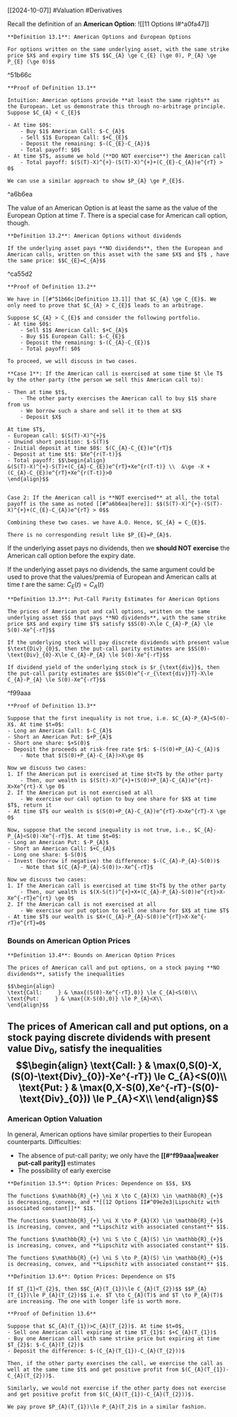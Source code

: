 [[2024-10-07]] #Valuation #Derivatives 

Recall the definition of an **American Option**: ![[11 Options I#^a0fa47]]

```ad-important
**Definition 13.1**: American Options and European Options

For options written on the same underlying asset, with the same strike price $X$ and expiry time $T$ $$C_{A} \ge C_{E} (\ge 0), P_{A} \ge P_{E} (\ge 0)$$
```

^51b66c

```ad-note
**Proof of Definition 13.1**

Intuition: American options provide **at least the same rights** as the European. Let us demonstrate this through no-arbitrage principle. Suppose $C_{A} < C_{E}$

- At time $0$:
	- Buy $1$ American Call: $-C_{A}$
	- Sell $1$ European Call: $+C_{E}$
	- Deposit the remaining: $-(C_{E}-C_{A})$
	- Total payoff: $0$
- At time $T$, assume we hold (**DO NOT exercise**) the American call
	- Total payoff: $(S(T)-X)^{+}-(S(T)-X)^{+}+(C_{E}-C_{A})e^{rT} > 0$

We can use a similar approach to show $P_{A} \ge P_{E}$.
```

^a6b6ea

The value of an American Option is at least the same as the value of the European Option at time $T$. There is a special case for American call option, though.

```ad-important
**Definition 13.2**: American Options without dividends

If the underlying asset pays **NO dividends**, then the European and American calls, written on this asset with the same $X$ and $T$ , have the same price: $$C_{E}=C_{A}$$
```

^ca55d2

```ad-note
**Proof of Definition 13.2**

We have in [[#^51b66c|Definition 13.1]] that $C_{A} \ge C_{E}$. We only need to prove that $C_{A} > C_{E}$ leads to an arbitrage. 

Suppose $C_{A} > C_{E}$ and consider the following portfolio. 
- At time $0$:
	- Sell $1$ American Call: $+C_{A}$
	- Buy $1$ European Call: $-C_{E}$
	- Deposit the remaining: $-(C_{A}-C_{E})$
	- Total payoff: $0$

To proceed, we will discuss in two cases.

**Case 1**: If the American call is exercised at some time $t \le T$ by the other party (the person we sell this American call to):

- Then at time $t$,
	- The other party exercises the American call to buy $1$ share from us
	- We borrow such a share and sell it to them at $X$
	- Deposit $X$

At time $T$,
- European call: $(S(T)-X)^{+}$
- Unwind short position: $-S(T)$
- Initial deposit at time $0$: $(C_{A}-C_{E})e^{rT}$
- Deposit at time $t$: $Xe^{r(T-t)}$
- Total payoff: $$\begin{align}
&(S(T)-X)^{+}-S(T)+(C_{A}-C_{E})e^{rT}+Xe^{r(T-t)} \\  &\ge -X +(C_{A}-C_{E})e^{rT}+Xe^{r(T-t)}>0
\end{align}$$


Case 2: If the American call is **NOT exercised** at all, the total payoff is the same as noted [[#^a6b6ea|here]]: $$(S(T)-X)^{+}-(S(T)-X)^{+}+(C_{E}-C_{A})e^{rT} > 0$$

Combining these two cases. we have A.O. Hence, $C_{A} = C_{E}$.
```

```ad-note
There is no corresponding result like $P_{E}=P_{A}$.
```

If the underlying asset pays no dividends, then we **should NOT exercise** the American call option before the expiry date.

If the underlying asset pays no dividends, the same argument could be used to prove that the values/premia of European and American calls at time $t$ are the same: $C_{E}(t)=C_{A}(t)$

```ad-important
**Definition 13.3**: Put-Call Parity Estimates for American Options

The prices of American put and call options, written on the same underlying asset $S$ that pays **NO dividends**, with the same strike price $X$ and expiry time $T$ satisfy $$S(0)-X\le C_{A}-P_{A} \le S(0)-Xe^{-rT}$$

If the underlying stock will pay discrete dividends with present value $\text{Div}_{0}$, then the put-call parity estimates are $$S(0)-\text{Div}_{0}-X\le C_{A}-P_{A} \le S(0)-Xe^{-rT}$$

If dividend yield of the underlying stock is $r_{\text{div}}$, then the put-call parity estimates are $$S(0)e^{-r_{\text{div}}T}-X\le C_{A}-P_{A} \le S(0)-Xe^{-rT}$$
```

^f99aaa

```ad-note
**Proof of Definition 13.3**

Suppose that the first inequality is not true, i.e. $C_{A}-P_{A}<S(0)-X$. At time $t=0$:
- Long an American Call: $-C_{A}$
- Short an American Put: $+P_{A}$
- Short one share: $+S(0)$
- Deposit the proceeds at risk-free rate $r$: $-(S(0)+P_{A}-C_{A})$
	- Note that $(S(0)+P_{A}-C_{A})>X\ge 0$

Now we discuss two cases:
1. If the American put is exercised at time $t<T$ by the other party
	- Then, our wealth is $(S(t)-X)^{+}+(S(0)+P_{A}-C_{A})e^{rt}-X>Xe^{rt}-X \ge 0$
2. If the American put is not exercised at all
	- We exercise our call option to buy one share for $X$ at time $T$, return it
- At time $T$ our wealth is $(S(0)+P_{A}-C_{A})e^{rT}-X>Xe^{rT}-X \ge 0$

Now, suppose that the second inequality is not true, i.e., $C_{A}-P_{A}<S(0)-Xe^{-rT}$. At time $t=0$:
- Long an American Put: $-P_{A}$
- Short an American Call: $+C_{A}$
- Long one share: $-S(0)$
- Invest (borrow if negative) the difference: $-(C_{A}-P_{A}-S(0))$
	- Note that $(C_{A}-P_{A}-S(0))>-Xe^{-rT}$

Now we discuss two cases:
1. If the American call is exercised at time $t<T$ by the other party
	- Then, our wealth is $(X-S(t))^{+}+X+(C_{A}-P_{A}-S(0))e^{rt}>X-Xe^{-rT}e^{rt} \ge 0$
2. If the American call is not exercised at all
	- We exercise our put option to sell one share for $X$ at time $T$
- At time $T$ our wealth is $X+(C_{A}-P_{A}-S(0))e^{rT}>X-Xe^{-rT}e^{rT}=0$
```

### Bounds on American Option Prices

```ad-important
**Definition 13.4**: Bounds on American Option Prices

The prices of American call and put options, on a stock paying **NO dividends**, satisfy the inequalities

$$\begin{align}
\text{Call:     } & \max{(S(0)-Xe^{-rT},0)} \le C_{A}<S(0)\\
\text{Put:     } & \max{(X-S(0),0)} \le P_{A}<X\\
\end{align}$$
```

The prices of American call and put options, on a stock paying discrete dividends with present value $\text{Div}_{0}$, satisfy the inequalities $$\begin{align}
\text{Call:     } & \max(0,S(0)-X,(S(0)-\text{Div}_{0})-Xe^{-rT}) \le C_{A}<S(0)\\
\text{Put:     } & \max(0,X-S(0),Xe^{-rT}-(S(0)-\text{Div}_{0})) \le P_{A}<X\\
\end{align}$$
---
### American Option Valuation
In general, American options have similar properties to their European counterparts. Difficulties:
- The absence of put-call parity; we only have the **[[#^f99aaa|weaker put-call parity]]** estimates
- The possibility of early exercise

```ad-important
**Definition 13.5**: Option Prices: Dependence on $S$, $X$

The functions $\mathbb{R}_{+} \ni X \to C_{A}(X) \in \mathbb{R}_{+}$ is decreasing, convex, and **[[12 Options II#^09e2e3|Lipschitz with associated constant]]** $1$.

The functions $\mathbb{R}_{+} \ni X \to P_{A}(X) \in \mathbb{R}_{+}$ is increasing, convex, and **Lipschitz with associated constant** $1$.

The functions $\mathbb{R}_{+} \ni S \to C_{A}(S) \in \mathbb{R}_{+}$ is increasing, convex, and **Lipschitz with associated constant** $1$.

The functions $\mathbb{R}_{+} \ni S \to P_{A}(S) \in \mathbb{R}_{+}$ is decreasing, convex, and **Lipschitz with associated constant** $1$.
```

```ad-important
**Definition 13.6**: Option Prices: Dependence on $T$

If $T_{1}<T_{2}$, then $$C_{A}(T_{1})\le C_{A}(T_{2})$$ $$P_{A}(T_{1})\le P_{A}(T_{2})$$ i.e. $T \to C_{A}(T)$ and $T \to P_{A}(T)$ are increasing. The one with longer life is worth more.
```

```ad-note
**Proof of Definition 13.6**

Suppose that $C_{A}(T_{1})>C_{A}(T_{2})$. At time $t=0$,
- Sell one American call expiring at time $T_{1}$: $+C_{A}(T_{1})$
- Buy one American call with same strike price but expiring at time $T_{2}$: $-C_{A}(T_{2})$
- Deposit the difference: $-(C_{A}(T_{1})-C_{A}(T_{2}))$

Then, if the other party exercises the call, we exercise the call as well at the same time $t$ and get positive profit from $(C_{A}(T_{1})-C_{A}(T_{2}))$.

Similarly, we would not exercise if the other party does not exercise and get positive profit from $(C_{A}(T_{1})-C_{A}(T_{2}))$.

We pay prove $P_{A}(T_{1})\le P_{A}(T_2)$ in a similar fashion.
```
